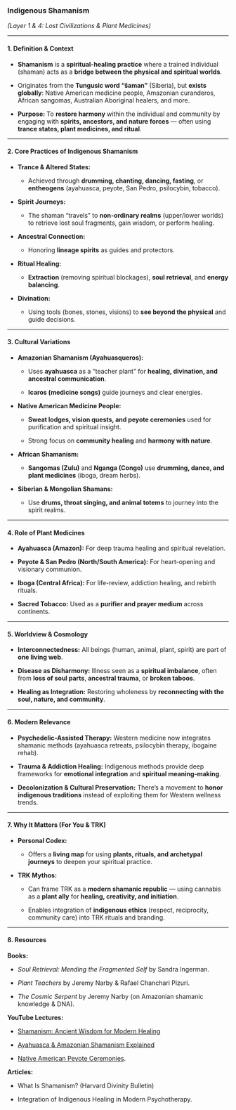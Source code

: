 ### **Indigenous Shamanism**

_(Layer 1 & 4: Lost Civilizations & Plant Medicines)_

---

#### **1. Definition & Context**

- **Shamanism** is a **spiritual-healing practice** where a trained individual (shaman) acts as a **bridge between the physical and spiritual worlds**.
    
- Originates from the **Tungusic word “šaman”** (Siberia), but **exists globally**: Native American medicine people, Amazonian curanderos, African sangomas, Australian Aboriginal healers, and more.
    
- **Purpose:** To **restore harmony** within the individual and community by engaging with **spirits, ancestors, and nature forces** — often using **trance states, plant medicines, and ritual**.
    

---

#### **2. Core Practices of Indigenous Shamanism**

- **Trance & Altered States:**
    
    - Achieved through **drumming, chanting, dancing, fasting**, or **entheogens** (ayahuasca, peyote, San Pedro, psilocybin, tobacco).
        
- **Spirit Journeys:**
    
    - The shaman “travels” to **non-ordinary realms** (upper/lower worlds) to retrieve lost soul fragments, gain wisdom, or perform healing.
        
- **Ancestral Connection:**
    
    - Honoring **lineage spirits** as guides and protectors.
        
- **Ritual Healing:**
    
    - **Extraction** (removing spiritual blockages), **soul retrieval**, and **energy balancing**.
        
- **Divination:**
    
    - Using tools (bones, stones, visions) to **see beyond the physical** and guide decisions.
        

---

#### **3. Cultural Variations**

- **Amazonian Shamanism (Ayahuasqueros):**
    
    - Uses **ayahuasca** as a “teacher plant” for **healing, divination, and ancestral communication**.
        
    - **Icaros (medicine songs)** guide journeys and clear energies.
        
- **Native American Medicine People:**
    
    - **Sweat lodges, vision quests, and peyote ceremonies** used for purification and spiritual insight.
        
    - Strong focus on **community healing** and **harmony with nature**.
        
- **African Shamanism:**
    
    - **Sangomas (Zulu)** and **Nganga (Congo)** use **drumming, dance, and plant medicines** (iboga, dream herbs).
        
- **Siberian & Mongolian Shamans:**
    
    - Use **drums, throat singing, and animal totems** to journey into the spirit realms.
        

---

#### **4. Role of Plant Medicines**

- **Ayahuasca (Amazon):** For deep trauma healing and spiritual revelation.
    
- **Peyote & San Pedro (North/South America):** For heart-opening and visionary communion.
    
- **Iboga (Central Africa):** For life-review, addiction healing, and rebirth rituals.
    
- **Sacred Tobacco:** Used as a **purifier and prayer medium** across continents.
    

---

#### **5. Worldview & Cosmology**

- **Interconnectedness:** All beings (human, animal, plant, spirit) are part of **one living web**.
    
- **Disease as Disharmony:** Illness seen as a **spiritual imbalance**, often from **loss of soul parts**, **ancestral trauma**, or **broken taboos**.
    
- **Healing as Integration:** Restoring wholeness by **reconnecting with the soul, nature, and community**.
    

---

#### **6. Modern Relevance**

- **Psychedelic-Assisted Therapy:** Western medicine now integrates shamanic methods (ayahuasca retreats, psilocybin therapy, ibogaine rehab).
    
- **Trauma & Addiction Healing:** Indigenous methods provide deep frameworks for **emotional integration** and **spiritual meaning-making**.
    
- **Decolonization & Cultural Preservation:** There’s a movement to **honor indigenous traditions** instead of exploiting them for Western wellness trends.
    

---

#### **7. Why It Matters (For You & TRK)**

- **Personal Codex:**
    
    - Offers a **living map** for using **plants, rituals, and archetypal journeys** to deepen your spiritual practice.
        
- **TRK Mythos:**
    
    - Can frame TRK as a **modern shamanic republic** — using cannabis as a **plant ally** for **healing, creativity, and initiation**.
        
    - Enables integration of **indigenous ethics** (respect, reciprocity, community care) into TRK rituals and branding.
        

---

#### **8. Resources**

**Books:**

- _Soul Retrieval: Mending the Fragmented Self_ by Sandra Ingerman.
    
- _Plant Teachers_ by Jeremy Narby & Rafael Chanchari Pizuri.
    
- _The Cosmic Serpent_ by Jeremy Narby (on Amazonian shamanic knowledge & DNA).
    

**YouTube Lectures:**

- [Shamanism: Ancient Wisdom for Modern Healing](https://www.youtube.com/watch?v=qGzLxJbHf5w)
    
- [Ayahuasca & Amazonian Shamanism Explained](https://www.youtube.com/watch?v=0tQ3Cx1rY0Q)
    
- [Native American Peyote Ceremonies](https://www.youtube.com/watch?v=EwQm6h0FLf0).
    

**Articles:**

- What Is Shamanism? (Harvard Divinity Bulletin)
    
- Integration of Indigenous Healing in Modern Psychotherapy.
